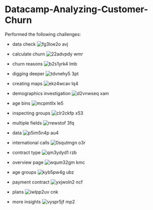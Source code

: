 # Datacamp-Analyzing-Customer-Churn

Performed the following challenges:
- data check
![fg3loe2o avj](https://github.com/MarcvWaes/Datacamp-Analyzing-Customer-Churn/assets/120553175/8c341c80-b5ee-42b2-8d0b-3e8e3abc02ce)
- calculate churn
![22advpdy wmr](https://github.com/MarcvWaes/Datacamp-Analyzing-Customer-Churn/assets/120553175/6a623957-f112-45ce-867e-f266564453fe)
- churn reasons
![b2s1yrk4 lmb](https://github.com/MarcvWaes/Datacamp-Analyzing-Customer-Churn/assets/120553175/335b055b-ccbb-4449-bd25-ed847f212782)
- digging deeper
![tdvnehy5 3pt](https://github.com/MarcvWaes/Datacamp-Analyzing-Customer-Churn/assets/120553175/6facf2a4-a923-4a2b-a44d-08cd42f55ec2)
- creating maps
![ekz4wcav lq4](https://github.com/MarcvWaes/Datacamp-Analyzing-Customer-Churn/assets/120553175/911a3911-8a3c-4c69-bfee-792773439763)
- demographics investigation
![d2vnwseq xam](https://github.com/MarcvWaes/Datacamp-Analyzing-Customer-Churn/assets/120553175/e2c8ba4f-ec52-406c-a5e1-95a471554c8c)
- age bins
![mcpmtllx le5](https://github.com/MarcvWaes/Datacamp-Analyzing-Customer-Churn/assets/120553175/0400e3db-46c0-4a33-b339-7ef79c5c941a)
- inspecting groups
![clr2ckfp x53](https://github.com/MarcvWaes/Datacamp-Analyzing-Customer-Churn/assets/120553175/e7bc2fdf-e3c5-4940-a974-53187c4afec3)
- multiple fields
![rrewstof 3fq](https://github.com/MarcvWaes/Datacamp-Analyzing-Customer-Churn/assets/120553175/7bdc76e5-9359-4f84-bc69-3284141d5e8c)
- data
![p5im5n4p au4](https://github.com/MarcvWaes/Datacamp-Analyzing-Customer-Churn/assets/120553175/c249ebc7-062b-4856-b982-6efa3e0895f6)
- international calls
![0squtmgn o3r](https://github.com/MarcvWaes/Datacamp-Analyzing-Customer-Churn/assets/120553175/c0b2e372-3e5d-4529-bda5-04403d42d9b4)
- contract type
![qm3ydyd1 rzb](https://github.com/MarcvWaes/Datacamp-Analyzing-Customer-Churn/assets/120553175/c38e3d50-7381-4454-be05-04f68e2c173e)

- overview page
![wqum32gm kmc](https://github.com/MarcvWaes/Datacamp-Analyzing-Customer-Churn/assets/120553175/87a78d1c-b8b1-4b8d-b138-65b0c96ee891)
- age groups
![kyb5pw4g ubz](https://github.com/MarcvWaes/Datacamp-Analyzing-Customer-Churn/assets/120553175/c9bcf22c-5de7-4227-ab4c-bc9e3289cffb)
- payment contract
![yxjwoln2 ncf](https://github.com/MarcvWaes/Datacamp-Analyzing-Customer-Churn/assets/120553175/a2fea737-0fc5-47fe-ab68-ed813832435d)
- plans
![iwlpp2uv cnk](https://github.com/MarcvWaes/Datacamp-Analyzing-Customer-Churn/assets/120553175/cbfc01e8-23f3-46ea-bab7-f2c0e3fb100d)
- more insights
![vyspr5jf mp2](https://github.com/MarcvWaes/Datacamp-Analyzing-Customer-Churn/assets/120553175/72c34f33-1289-412a-9a36-c642f870cb21)
